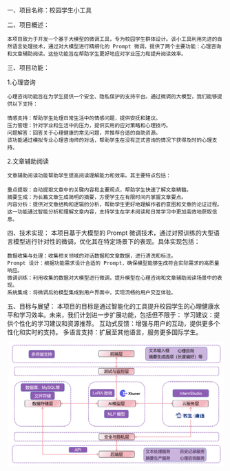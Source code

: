 一、项目名称：校园学生小工具

二、项目概述：

    本项目致力于开发一个基于大模型的微调工具，专为校园学生群体设计。该小工具利用先进的自然语言处理技术，通过对大模型进行精细化的 Prompt 微调，提供了两个主要功能：心理咨询和文章辅助阅读。这些功能旨在帮助学生更好地应对学业压力和提升阅读效率。

三、项目功能：

1.心理咨询

    心理咨询功能旨在为学生提供一个安全、隐私保护的支持平台。通过微调的大模型，我们能够提供以下支持：

    情感支持：帮助学生处理日常生活中的情感问题，提供安抚和建议。
    压力管理：针对学业和生活中的压力，提供实用的应对策略和心理技巧。
    问题解答：回答关于心理健康的常见问题，并推荐合适的自助资源。
    该功能通过模拟专业心理咨询师的对话，帮助学生在没有正式咨询的情况下获得及时的心理支持。

2.文章辅助阅读

    文章辅助阅读功能帮助学生提高阅读理解能力和效率。其主要特点包括：

    重点提取：自动提取文章中的关键内容和主要观点，帮助学生快速了解文章精髓。
    摘要生成：为长篇文章生成简明的摘要，方便学生在有限时间内掌握文章要点。
    内容分析：提供对文章结构和逻辑的分析，帮助学生更好地理解作者的意图和文章的论证过程。
    这一功能通过智能分析和理解文章内容，支持学生在学术阅读和日常学习中更加高效地获取信息。

四、技术实现：
    本项目基于大模型的 Prompt 微调技术，通过对预训练的大型语言模型进行针对性的微调，优化其在特定场景下的表现。具体实现包括：

    数据收集与处理：收集相关领域的对话数据和文章数据，进行清洗和标注。
    Prompt 设计：根据功能需求设计合适的 Prompt，确保模型能够生成符合实际需求的高质量响应。
    微调训练：利用收集的数据对大模型进行微调，提升模型在心理咨询和文章辅助阅读场景中的表现。
    系统集成：将微调后的模型集成到用户界面中，实现流畅的用户交互体验。

五、目标与展望：
    本项目的目标是通过智能化的工具提升校园学生的心理健康水平和学习效率。未来，我们计划进一步扩展功能，包括但不限于：
    学习建议：提供个性化的学习建议和资源推荐。
    互动式反馈：增强与用户的互动，提供更多个性化和实时的支持。
    多语言支持：扩展至其他语言，服务更多国际学生。

![image](https://github.com/hlbhl/AIzy/blob/main/%E6%9E%B6%E6%9E%84%E5%9B%BE1.png)

